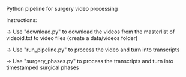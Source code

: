 Python pipeline for surgery video processing 


Instructions: 

-> Use "download.py" to download the videos from the masterlist of videoid.txt to video files (create a data/videos folder)

-> Use "run_pipeline.py" to process the video and turn into transcripts 

-> Use "surgery_phases.py" to process the transcripts and turn into timestamped surgical phases 

